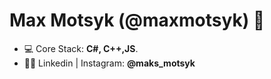 <h1 align="left">Max Motsyk (@maxmotsyk) 👋</h1>

- 💻 Core Stack: **C#, C++,JS**. 
- 👨‍💻 Linkedin | Instagram: **@maks_motsyk**



